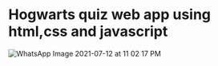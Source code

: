 # Hogwarts quiz web app using html,css and javascript

![WhatsApp Image 2021-07-12 at 11 02 17 PM](https://user-images.githubusercontent.com/64467851/125331205-4db76a00-e365-11eb-8a61-4824d5e98f67.jpeg)
